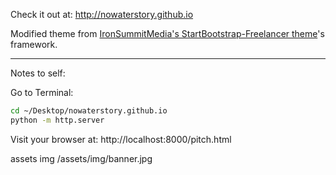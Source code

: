 

Check it out at: http://nowaterstory.github.io

Modified theme from [IronSummitMedia's StartBootstrap-Freelancer theme](https://github.com/IronSummitMedia/startbootstrap-freelancer)'s framework.



------

Notes to self:

Go to Terminal:

```sh
cd ~/Desktop/nowaterstory.github.io
python -m http.server

```

Visit your browser at: http://localhost:8000/pitch.html

assets 
img 
/assets/img/banner.jpg